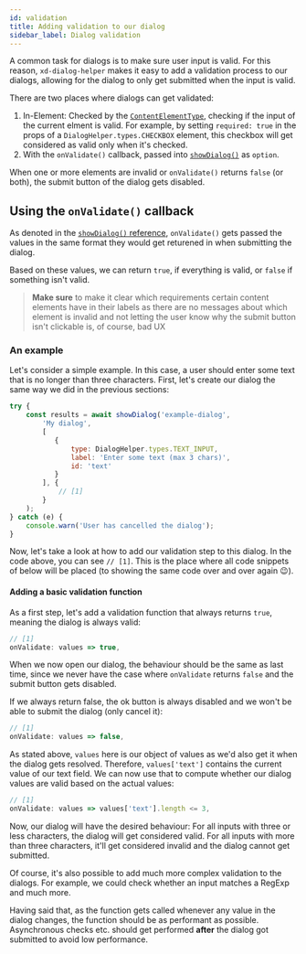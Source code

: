 ```yaml
---
id: validation
title: Adding validation to our dialog
sidebar_label: Dialog validation
---
```


A common task for dialogs is to make sure user input is valid. For this reason, `xd-dialog-helper` makes it easy to add a validation process to our dialogs, allowing for the dialog to only get submitted when the input is valid.

There are two places where dialogs can get validated:
1. In-Element: Checked by the [`ContentElementType`](reference--`ContentElementType.html`), checking if the input of the current elment is valid. For example, by setting `required: true` in the props of a `DialogHelper.types.CHECKBOX` element, this checkbox will get considered as valid only when it's checked.
2. With the `onValidate()` callback, passed into [`showDialog()`](reference--showDialog.html) as `option`.

When one or more elements are invalid or `onValidate()` returns `false` (or both), the submit button of the dialog gets disabled.

## Using the `onValidate()` callback
As denoted in the [`showDialog()` reference](reference--showDialog#onvalidate-values-object-boolean), `onValidate()` gets passed the values in the same format they would get returened in when submitting the dialog.

Based on these values, we can return `true`, if everything is valid, or `false` if something isn't valid.

> **Make sure** to make it clear which requirements certain content elements have in their labels as there are no messages about which element is invalid and not letting the user know why the submit button isn't clickable is, of course, bad UX

### An example
Let's consider a simple example. In this case, a user should enter some text that is no longer than three characters. First, let's create our dialog the same way we did in the previous sections:

```js
try {
    const results = await showDialog('example-dialog',
        'My dialog', 
        [
           {
               type: DialogHelper.types.TEXT_INPUT,
               label: 'Enter some text (max 3 chars)',
               id: 'text'
           }
        ], {
            // [1]
        }
    );
} catch (e) {
    console.warn('User has cancelled the dialog');
}
```

Now, let's take a look at how to add our validation step to this dialog. In the code above, you can see `// [1]`. This is the place where all code snippets of below will be placed (to showing the same code over and over again 😉).

#### Adding a basic validation function

As a first step, let's add a validation function that always returns `true`, meaning the dialog is always valid:

```js
// [1]
onValidate: values => true,
```

When we now open our dialog, the behaviour should be  the same as last time, since we never have the case where `onValidate` returns `false` and the submit button gets disabled.

If we always return false, the ok button is always disabled and we won't be able to submit the dialog (only cancel it):

```js
// [1]
onValidate: values => false,
```

As stated above, `values` here is our object of values as we'd also get it when the dialog gets resolved. Therefore, `values['text']` contains the current value of our text field. We can now use that to compute whether our dialog values are valid based on the actual values:

```js
// [1]
onValidate: values => values['text'].length <= 3,
```

Now, our dialog will have the desired behaviour: For all inputs with three or less characters, the dialog will get considered valid. For all inputs with more than three characters, it'll get considered invalid and the dialog cannot get submitted.

Of course, it's also possible to add much more complex validation to the dialogs. For example, we could check whether an input matches a RegExp and much more.

Having said that, as the function gets called whenever any value in the dialog changes, the function should be as performant as possible. Asynchronous checks etc. should get performed **after** the dialog got submitted to avoid low performance.